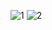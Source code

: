 
![1](https://user-images.githubusercontent.com/35347949/164984529-1b11af11-9c9e-45f3-b998-b3b34760cfa7.jpg)
![2](https://user-images.githubusercontent.com/35347949/164984533-d974ec67-d02e-4399-8d5f-f63cc6e9a042.jpg)


